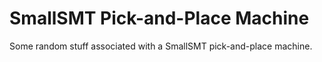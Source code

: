 # SmallSMT Pick-and-Place Machine

Some random stuff associated with a SmallSMT pick-and-place machine.
